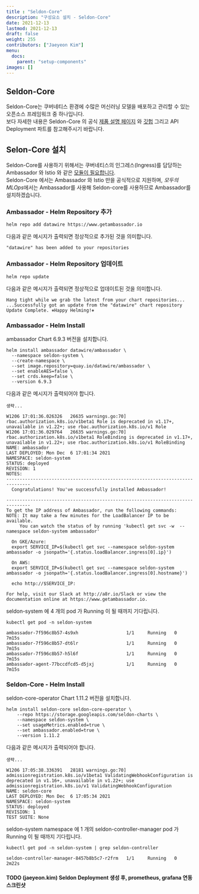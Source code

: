 ```yaml
---
title : "Seldon-Core"
description: "구성요소 설치 - Seldon-Core"
date: 2021-12-13
lastmod: 2021-12-13
draft: false
weight: 255
contributors: ["Jaeyeon Kim"]
menu:
  docs:
    parent: "setup-components"
images: []
---
```


## Seldon-Core

Seldon-Core는 쿠버네티스 환경에 수많은 머신러닝 모델을 배포하고 관리할 수 있는 오픈소스 프레임워크 중 하나입니다.  
보다 자세한 내용은 Seldon-Core 의 공식 [제품 설명 페이지](https://www.seldon.io/tech/products/core/) 와 [깃헙](https://github.com/SeldonIO/seldon-core) 그리고 API Deployment 파트를 참고해주시기 바랍니다.

## Selon-Core 설치

Seldon-Core를 사용하기 위해서는 쿠버네티스의 인그레스(Ingress)를 담당하는 Ambassador 와 Istio 와 같은 [모듈이 필요합니다](https://docs.seldon.io/projects/seldon-core/en/latest/workflow/install.html).  
Seldon-Core 에서는 Ambassador 와 Istio 만을 공식적으로 지원하며, *모두의 MLOps*에서는 Ambassador를 사용해 Seldon-core를 사용하므로 Ambassador를 설치하겠습니다.

### Ambassador - Helm Repository 추가

```text
helm repo add datawire https://www.getambassador.io
```

다음과 같은 메시지가 출력되면 정상적으로 추가된 것을 의미합니다.

```text
"datawire" has been added to your repositories
```

### Ambassador - Helm Repository 업데이트

```text
helm repo update
```

다음과 같은 메시지가 출력되면 정상적으로 업데이트된 것을 의미합니다.

```text
Hang tight while we grab the latest from your chart repositories...
...Successfully got an update from the "datawire" chart repository
Update Complete. ⎈Happy Helming!⎈
```

### Ambassador - Helm Install

ambassador Chart 6.9.3 버전을 설치합니다.

```text
helm install ambassador datawire/ambassador \
  --namespace seldon-system \
  --create-namespace \
  --set image.repository=quay.io/datawire/ambassador \
  --set enableAES=false \
  --set crds.keep=false \
  --version 6.9.3
```

다음과 같은 메시지가 출력되어야 합니다.

```text
생략...

W1206 17:01:36.026326   26635 warnings.go:70] rbac.authorization.k8s.io/v1beta1 Role is deprecated in v1.17+, unavailable in v1.22+; use rbac.authorization.k8s.io/v1 Role
W1206 17:01:36.029764   26635 warnings.go:70] rbac.authorization.k8s.io/v1beta1 RoleBinding is deprecated in v1.17+, unavailable in v1.22+; use rbac.authorization.k8s.io/v1 RoleBinding
NAME: ambassador
LAST DEPLOYED: Mon Dec  6 17:01:34 2021
NAMESPACE: seldon-system
STATUS: deployed
REVISION: 1
NOTES:
-------------------------------------------------------------------------------
  Congratulations! You've successfully installed Ambassador!

-------------------------------------------------------------------------------
To get the IP address of Ambassador, run the following commands:
NOTE: It may take a few minutes for the LoadBalancer IP to be available.
     You can watch the status of by running 'kubectl get svc -w  --namespace seldon-system ambassador'

  On GKE/Azure:
  export SERVICE_IP=$(kubectl get svc --namespace seldon-system ambassador -o jsonpath='{.status.loadBalancer.ingress[0].ip}')

  On AWS:
  export SERVICE_IP=$(kubectl get svc --namespace seldon-system ambassador -o jsonpath='{.status.loadBalancer.ingress[0].hostname}')

  echo http://$SERVICE_IP:

For help, visit our Slack at http://a8r.io/Slack or view the documentation online at https://www.getambassador.io.
```

seldon-system 에 4 개의 pod 가 Running 이 될 때까지 기다립니다.

```text
kubectl get pod -n seldon-system
```

```text
ambassador-7f596c8b57-4s9xh                  1/1     Running   0          7m15s
ambassador-7f596c8b57-dt6lr                  1/1     Running   0          7m15s
ambassador-7f596c8b57-h5l6f                  1/1     Running   0          7m15s
ambassador-agent-77bccdfcd5-d5jxj            1/1     Running   0          7m15s
```

### Seldon-Core - Helm Install

seldon-core-operator Chart 1.11.2 버전을 설치합니다.

```text
helm install seldon-core seldon-core-operator \
    --repo https://storage.googleapis.com/seldon-charts \
    --namespace seldon-system \
    --set usageMetrics.enabled=true \
    --set ambassador.enabled=true \
    --version 1.11.2
```

다음과 같은 메시지가 출력되어야 합니다.

```text
생략...

W1206 17:05:38.336391   28181 warnings.go:70] admissionregistration.k8s.io/v1beta1 ValidatingWebhookConfiguration is deprecated in v1.16+, unavailable in v1.22+; use admissionregistration.k8s.io/v1 ValidatingWebhookConfiguration
NAME: seldon-core
LAST DEPLOYED: Mon Dec  6 17:05:34 2021
NAMESPACE: seldon-system
STATUS: deployed
REVISION: 1
TEST SUITE: None
```

seldon-system namespace 에 1 개의 seldon-controller-manager pod 가 Running 이 될 때까지 기다립니다.

```text
kubectl get pod -n seldon-system | grep seldon-controller
```

```text
seldon-controller-manager-8457b8b5c7-r2frm   1/1     Running   0          2m22s
```

#### TODO (jaeyeon.kim) Seldon Deployment 생성 후, prometheus, grafana 연동 스크린샷

